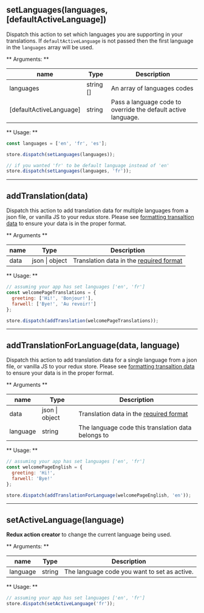 ## setLanguages(languages, [defaultActiveLanguage])

Dispatch this action to set which languages you are supporting in your translations. If `defaultActiveLanguage` is not passed then the first language in the `languages` array will be used.

** Arguments: **

name | Type | Description
--------- | ----------| ------------
languages | string []  | An array of languages codes
[defaultActiveLanguage] | string  | Pass a language code to override the default active language.

** Usage: **

```javascript
const languages = ['en', 'fr', 'es'];

store.dispatch(setLanguages(languages));

// if you wanted 'fr' to be default language instead of 'en'
store.dispatch(setLanguages(languages, 'fr'));
```


---------------


## addTranslation(data)

Dispatch this action to add translation data for multiple languages from a json file, or vanilla JS to your redux store. Please see [formatting transaltion data]() to ensure your data is in the proper format. 

** Arguments **

name | Type | Description
--------- | ----------| ------------
data | json \| object  | Translation data in the [required format]()

** Usage: **

```javascript
// assuming your app has set languages ['en', 'fr']
const welcomePageTranslations = {
  greeting: ['Hi!', 'Bonjour!'],
  farwell: ['Bye!', 'Au revoir!']
};

store.dispatch(addTranslation(welcomePageTranslations));
```


---------------



## addTranslationForLanguage(data, language)

Dispatch this action to add translation data for a single language from a json file, or vanilla JS to your redux store. Please see [formatting transaltion data]() to ensure your data is in the proper format. 

** Arguments **

name | Type | Description
--------- | ----------| ------------
data | json \| object  | Translation data in the [required format]()
language | string  | The language code this translation data belongs to

** Usage: **

```javascript
// assuming your app has set languages ['en', 'fr']
const welcomePageEnglish = {
  greeting: 'Hi!',
  farwell: 'Bye!'
};

store.dispatch(addTranslationForLanguage(welcomePageEnglish, 'en'));
```


---------------



## setActiveLanguage(language)

**Redux action creator** to change the current language being used.

** Arguments: **

name | Type | Description
--------- | ----------| ------------
language | string | The language code you want to set as active.

** Usage: **

```javascript
// assuming your app has set languages ['en', 'fr']
store.dispatch(setActiveLanguage('fr'));
```